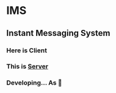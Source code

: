 # IMS
## Instant Messaging System
### Here is Client
### This is [Server](https://github.com/nanfangfanqie/imss)
### Developing... As 🐢
